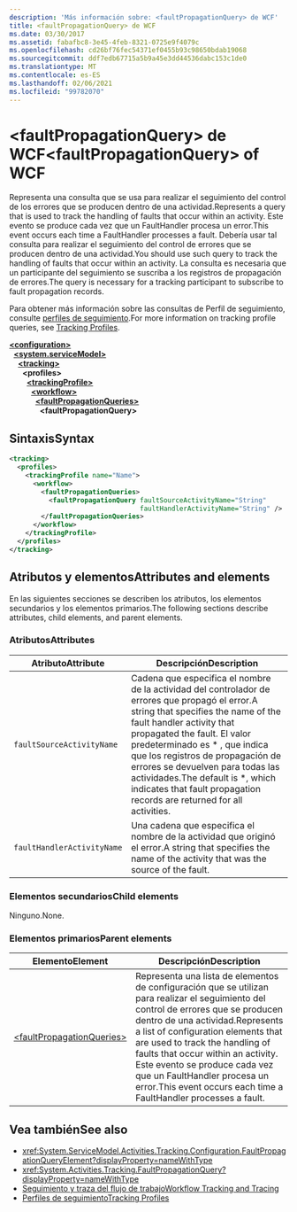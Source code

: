 ```yaml
---
description: 'Más información sobre: <faultPropagationQuery> de WCF'
title: <faultPropagationQuery> de WCF
ms.date: 03/30/2017
ms.assetid: fabafbc8-3e45-4feb-8321-0725e9f4079c
ms.openlocfilehash: cd26bf76fec54371ef0455b93c98650bdab19068
ms.sourcegitcommit: ddf7edb67715a5b9a45e3dd44536dabc153c1de0
ms.translationtype: MT
ms.contentlocale: es-ES
ms.lasthandoff: 02/06/2021
ms.locfileid: "99782070"
---
```

# <a name="faultpropagationquery-of-wcf"></a><span data-ttu-id="910d3-103">\<faultPropagationQuery> de WCF</span><span class="sxs-lookup"><span data-stu-id="910d3-103">\<faultPropagationQuery> of WCF</span></span>

<span data-ttu-id="910d3-104">Representa una consulta que se usa para realizar el seguimiento del control de los errores que se producen dentro de una actividad.</span><span class="sxs-lookup"><span data-stu-id="910d3-104">Represents a query that is used to track the handling of faults that occur within an activity.</span></span>  <span data-ttu-id="910d3-105">Este evento se produce cada vez que un FaultHandler procesa un error.</span><span class="sxs-lookup"><span data-stu-id="910d3-105">This event occurs each time a FaultHandler processes a fault.</span></span> <span data-ttu-id="910d3-106">Debería usar tal consulta para realizar el seguimiento del control de errores que se producen dentro de una actividad.</span><span class="sxs-lookup"><span data-stu-id="910d3-106">You should use such query to track the handling of faults that occur within an activity.</span></span> <span data-ttu-id="910d3-107">La consulta es necesaria que un participante del seguimiento se suscriba a los registros de propagación de errores.</span><span class="sxs-lookup"><span data-stu-id="910d3-107">The query is necessary for a  tracking participant to subscribe to fault propagation records.</span></span>

<span data-ttu-id="910d3-108">Para obtener más información sobre las consultas de Perfil de seguimiento, consulte [perfiles de seguimiento](../../../windows-workflow-foundation/tracking-profiles.md).</span><span class="sxs-lookup"><span data-stu-id="910d3-108">For more information on tracking profile queries, see [Tracking Profiles](../../../windows-workflow-foundation/tracking-profiles.md).</span></span>

[**\<configuration>**](../configuration-element.md)\
&nbsp;&nbsp;[**\<system.serviceModel>**](system-servicemodel.md)\
&nbsp;&nbsp;&nbsp;&nbsp;[**\<tracking>**](tracking-of-wcf.md)\
&nbsp;&nbsp;&nbsp;&nbsp;&nbsp;&nbsp;**\<profiles>**\
&nbsp;&nbsp;&nbsp;&nbsp;&nbsp;&nbsp;&nbsp;&nbsp;[**\<trackingProfile>**](trackingprofile-of-wcf.md)\
&nbsp;&nbsp;&nbsp;&nbsp;&nbsp;&nbsp;&nbsp;&nbsp;&nbsp;&nbsp;[**\<workflow>**](workflow-of-wcf.md)\
&nbsp;&nbsp;&nbsp;&nbsp;&nbsp;&nbsp;&nbsp;&nbsp;&nbsp;&nbsp;&nbsp;&nbsp;[**\<faultPropagationQueries>**](faultpropagationqueries-of-wcf.md)\
&nbsp;&nbsp;&nbsp;&nbsp;&nbsp;&nbsp;&nbsp;&nbsp;&nbsp;&nbsp;&nbsp;&nbsp;&nbsp;&nbsp;**\<faultPropagationQuery>**  

## <a name="syntax"></a><span data-ttu-id="910d3-109">Sintaxis</span><span class="sxs-lookup"><span data-stu-id="910d3-109">Syntax</span></span>

```xml
<tracking>
  <profiles>
    <trackingProfile name="Name">
      <workflow>
        <faultPropagationQueries>
          <faultPropagationQuery faultSourceActivityName="String"
                                 faultHandlerActivityName="String" />
        </faultPropagationQueries>
      </workflow>
    </trackingProfile>
  </profiles>
</tracking>
```

## <a name="attributes-and-elements"></a><span data-ttu-id="910d3-110">Atributos y elementos</span><span class="sxs-lookup"><span data-stu-id="910d3-110">Attributes and elements</span></span>

<span data-ttu-id="910d3-111">En las siguientes secciones se describen los atributos, los elementos secundarios y los elementos primarios.</span><span class="sxs-lookup"><span data-stu-id="910d3-111">The following sections describe attributes, child elements, and parent elements.</span></span>

### <a name="attributes"></a><span data-ttu-id="910d3-112">Atributos</span><span class="sxs-lookup"><span data-stu-id="910d3-112">Attributes</span></span>

|<span data-ttu-id="910d3-113">Atributo</span><span class="sxs-lookup"><span data-stu-id="910d3-113">Attribute</span></span>|<span data-ttu-id="910d3-114">Descripción</span><span class="sxs-lookup"><span data-stu-id="910d3-114">Description</span></span>|
|---------------|-----------------|
|`faultSourceActivityName`|<span data-ttu-id="910d3-115">Cadena que especifica el nombre de la actividad del controlador de errores que propagó el error.</span><span class="sxs-lookup"><span data-stu-id="910d3-115">A string that specifies the name of the fault handler activity that propagated the fault.</span></span> <span data-ttu-id="910d3-116">El valor predeterminado es \* , que indica que los registros de propagación de errores se devuelven para todas las actividades.</span><span class="sxs-lookup"><span data-stu-id="910d3-116">The default is \*, which indicates that fault propagation records are returned for all activities.</span></span>|
|`faultHandlerActivityName`|<span data-ttu-id="910d3-117">Una cadena que especifica el nombre de la actividad que originó el error.</span><span class="sxs-lookup"><span data-stu-id="910d3-117">A string that specifies the name of the activity that was the source of the fault.</span></span>|

### <a name="child-elements"></a><span data-ttu-id="910d3-118">Elementos secundarios</span><span class="sxs-lookup"><span data-stu-id="910d3-118">Child elements</span></span>

<span data-ttu-id="910d3-119">Ninguno.</span><span class="sxs-lookup"><span data-stu-id="910d3-119">None.</span></span>

### <a name="parent-elements"></a><span data-ttu-id="910d3-120">Elementos primarios</span><span class="sxs-lookup"><span data-stu-id="910d3-120">Parent elements</span></span>

|<span data-ttu-id="910d3-121">Elemento</span><span class="sxs-lookup"><span data-stu-id="910d3-121">Element</span></span>|<span data-ttu-id="910d3-122">Descripción</span><span class="sxs-lookup"><span data-stu-id="910d3-122">Description</span></span>|
|-------------|-----------------|
|[\<faultPropagationQueries>](faultpropagationqueries-of-wcf.md)|<span data-ttu-id="910d3-123">Representa una lista de elementos de configuración que se utilizan para realizar el seguimiento del control de errores que se producen dentro de una actividad.</span><span class="sxs-lookup"><span data-stu-id="910d3-123">Represents a list of configuration elements that are used to track the handling of faults that occur within an activity.</span></span>  <span data-ttu-id="910d3-124">Este evento se produce cada vez que un FaultHandler procesa un error.</span><span class="sxs-lookup"><span data-stu-id="910d3-124">This event occurs each time a FaultHandler processes a fault.</span></span>|

## <a name="see-also"></a><span data-ttu-id="910d3-125">Vea también</span><span class="sxs-lookup"><span data-stu-id="910d3-125">See also</span></span>

- <xref:System.ServiceModel.Activities.Tracking.Configuration.FaultPropagationQueryElement?displayProperty=nameWithType>
- <xref:System.Activities.Tracking.FaultPropagationQuery?displayProperty=nameWithType>
- [<span data-ttu-id="910d3-126">Seguimiento y traza del flujo de trabajo</span><span class="sxs-lookup"><span data-stu-id="910d3-126">Workflow Tracking and Tracing</span></span>](../../../windows-workflow-foundation/workflow-tracking-and-tracing.md)
- [<span data-ttu-id="910d3-127">Perfiles de seguimiento</span><span class="sxs-lookup"><span data-stu-id="910d3-127">Tracking Profiles</span></span>](../../../windows-workflow-foundation/tracking-profiles.md)
